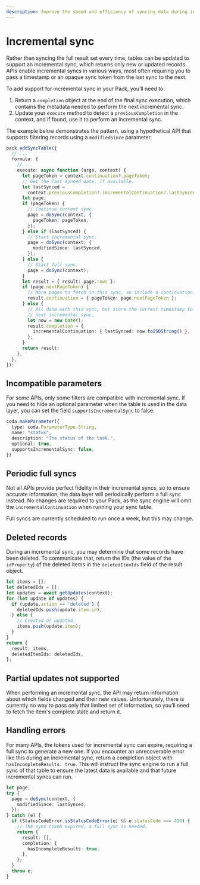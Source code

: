 ```yaml
---
description: Improve the speed and efficiency of syncing data during indexing.
---
```


# Incremental sync

Rather than syncing the full result set every time, tables can be updated to support an incremental sync, which returns only new or updated records. APIs enable incremental syncs in various ways, most often requiring you to pass a timestamp or an opaque sync token from the last sync to the next.

To add support for incremental sync in your Pack, you’ll need to:

1. Return a `completion` object at the end of the final sync execution, which contains the metadata needed to perform the next incremental sync.
2. Update your `execute` method to detect a `previousCompletion` in the context, and if found, use it to perform an incremental sync.

The example below demonstrates the pattern, using a hypothetical API that supports filtering records using a `modifiedSince` parameter.

```{.ts hl_lines="7-9 16-20 29-35"}
pack.addSyncTable({
  // ...
  formula: {
    // ...
    execute: async function (args, context) {
      let pageToken = context.continuation?.pageToken;
      // Get the last synced date, if available.
      let lastSynced =
        context.previousCompletion?.incrementalContinuation?.lastSynced;
      let page;
      if (pageToken) {
        // Continue current sync.
        page = doSync(context, {
          pageToken: pageToken,
        });
      } else if (lastSynced) {
        // Start incremental sync.
        page = doSync(context, {
          modifiedSince: lastSynced,
        });
      } else {
        // Start full sync.
        page = doSync(context);
      }
      let result = { result: page.rows };
      if (page.nextPageToken) {
        // More pages to fetch in this sync, so include a continuation.
        result.continuation = { pageToken: page.nextPageToken };
      } else {
        // All done with this sync, but store the current timestamp to use for the
        // next incremental sync.
        let now = new Date();
        result.completion = {
          incrementalContinuation: { lastSynced: now.toISOString() },
        };
      }
      return result;
    },
  },
});
```


## Incompatible parameters

For some APIs, only some filters are compatible with incremental sync. If you need to hide an optional parameter when the table is used in the data layer, you can set the field `supportsIncrementalSync` to false.

```{.ts hl_lines="6"}
coda.makeParameter({
  type: coda.ParameterType.String,
  name: "status",
  description: "The status of the task.",
  optional: true,
  supportsIncrementalSync: false,
})
```


## Periodic full syncs

Not all APIs provide perfect fidelity in their incremental syncs, so to ensure accurate information, the data layer will periodically perform a full sync instead. No changes are required to your Pack, as the sync engine will omit the `incrementalContinuation` when running your sync table.

Full syncs are currently scheduled to run once a week, but this may change.


## Deleted records

During an incremental sync, you may determine that some records have been deleted. To communicate that, return the IDs (the value of the `idProperty`) of the deleted items in the `deletedItemIds` field of the result object.

```{.ts hl_lines="6 14"}
let items = [];
let deletedIds = [];
let updates = await getUpdates(context);
for (let update of updates) {
  if (update.action == 'deleted') {
    deletedIds.push(update.item.id);
  } else {
    // Created or updated.
    items.push(update.item);
  }
}
return {
  result: items,
  deletedItemIds: deletedIds,
};
```


## Partial updates not supported

When performing an incremental sync, the API may return information about which fields changed and their new values. Unfortunately, there is currently no way to pass only that limited set of information, so you’ll need to fetch the item's complete state and return it.


## Handling errors

For many APIs, the tokens used for incremental sync can expire, requiring a full sync to generate a new one. If you encounter an unrecoverable error like this during an incremental sync, return a completion object with `hasIncompleteResults: true`. This will instruct the sync engine to run a full sync of that table to ensure the latest data is available and that future incremental syncs can run.

```{.ts hl_lines="11-13"}
let page;
try {
  page = doSync(context, {
    modifiedSince: lastSynced,
  });
} catch (e) {
  if (StatusCodeError.isStatusCodeError(e) && e.statusCode === 410) {
    // The sync token expired, a full sync is needed.
    return {
      result: [],
      completion: {
        hasIncompleteResults: true,
      },
    };
  }
  throw e;
}
```
